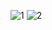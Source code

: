
![1](https://github.com/user-attachments/assets/f52ce5cc-b8b2-42fc-ab28-f8ddecc8b9fd)
![2](https://github.com/user-attachments/assets/9c7149a1-c10e-43f2-9632-475c220c0333)
